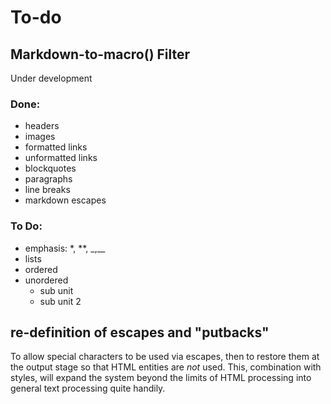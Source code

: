 # To-do

## Markdown-to-macro() Filter

Under development

### Done:

* headers
* images
* formatted links
* unformatted links
* blockquotes
* paragraphs
* line breaks
* markdown escapes

### To Do:

 * emphasis: \*, \*\*, \_,\_\_
 * lists
  * ordered
  * unordered
     * sub unit 
     * sub unit 2

## re-definition of escapes and "putbacks"

To allow special characters to be used via escapes, then to restore them
at the output stage so that HTML entities are *not* used. This, combination with styles, will expand
the system beyond the limits of HTML processing into general text processing
quite handily.